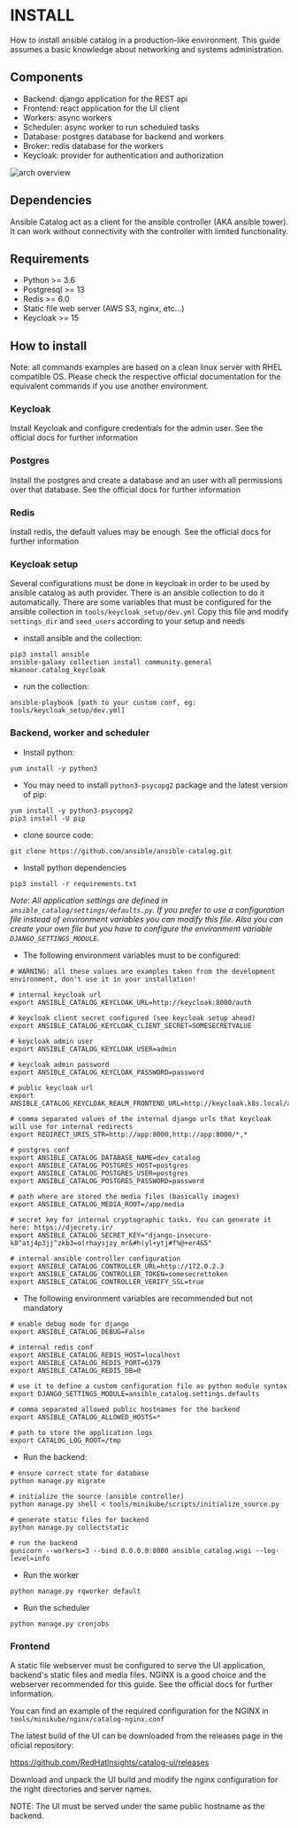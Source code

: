 # INSTALL
How to install ansible catalog in a production-like environment. This guide assumes a basic knowledge about networking and systems administration. 

## Components
- Backend: django application for the REST api
- Frontend: react application for the UI client
- Workers: async workers
- Scheduler: async worker to run scheduled tasks
- Database: postgres database for backend and workers
- Broker: redis database for the workers
- Keycloak: provider for authentication and authorization

![arch overview](./docs/catalog-arch.png?raw=true)

## Dependencies
Ansible Catalog act as a client for the ansible controller (AKA ansible tower). It can work without connectivity with the controller with limited functionality. 

## Requirements
- Python >= 3.6
- Postgresql >= 13
- Redis >= 6.0
- Static file web server  (AWS S3, nginx, etc...)
- Keycloak >= 15

## How to install
Note: all commands examples are based on a clean linux server with RHEL compatible OS. Please check the respective official documentation for the equivalent commands if you use another environment. 

### Keycloak
Install Keycloak and configure credentials for the admin user. See the official docs for further information

### Postgres
Install the postgres and create a database and an user with all permissions over that database. See the official docs for further information

### Redis
Install redis, the default values may be enough. See the official docs for further information


### Keycloak setup
Several configurations must be done in keycloak in order to be used by ansible catalog as auth provider. There is an ansible collection to do it automatically. There are some variables that must be configured for the ansible collection in `tools/keycloak_setup/dev.yml`
Copy this file and modify `settings_dir` and `seed_users` according to your setup and needs

- install ansible and the collection:
```
pip3 install ansible
ansible-galaxy collection install community.general mkanoor.catalog_keycloak
```
- run the collection:
```
ansible-playbook [path to your custom conf, eg: tools/keycloak_setup/dev.yml]
```


### Backend, worker and scheduler

- Install python:
```
yum install -y python3
```

- You may need to install `python3-psycopg2` package and the latest version of pip:
```
yum install -y python3-psycopg2
pip3 install -U pip
```


- clone source code:
```
git clone https://github.com/ansible/ansible-catalog.git
```


- Install python dependencies
```
pip3 install -r requirements.txt
```

_Note_: _All application settings are defined in `ansible_catalog/settings/defaults.py`. If you prefer to use a configuration file instead of environment variables you can modify this file. Also you can create your own file but you have to configure the environment variable `DJANGO_SETTINGS_MODULE`._


- The following environment variables must to be configured:

```
# WARNING: all these values are examples taken from the development environment, don't use it in your installation!

# internal keycloak url
export ANSIBLE_CATALOG_KEYCLOAK_URL=http://keycloak:8080/auth

# keycloak client secret configured (see keycloak setup ahead)
export ANSIBLE_CATALOG_KEYCLOAK_CLIENT_SECRET=SOMESECRETVALUE

# keycloak admin user
export ANSIBLE_CATALOG_KEYCLOAK_USER=admin

# keycloak admin password
export ANSIBLE_CATALOG_KEYCLOAK_PASSWORD=password

# public keycloak url
export ANSIBLE_CATALOG_KEYCLOAK_REALM_FRONTEND_URL=http://keycloak.k8s.local/auth

# comma separated values of the internal django urls that keycloak will use for internal redirects
export REDIRECT_URIS_STR=http://app:8000,http://app:8000/*,*

# postgres conf
export ANSIBLE_CATALOG_DATABASE_NAME=dev_catalog
export ANSIBLE_CATALOG_POSTGRES_HOST=postgres
export ANSIBLE_CATALOG_POSTGRES_USER=postgres
export ANSIBLE_CATALOG_POSTGRES_PASSWORD=password

# path where are stored the media files (basically images)
export ANSIBLE_CATALOG_MEDIA_ROOT=/app/media

# secret key for internal cryptographic tasks. You can generate it here: https://djecrety.ir/
export ANSIBLE_CATALOG_SECRET_KEY="django-insecure-k8^atj4p3jj^zkb3=o(rhaysjzy_mr&#h(yl+ytj#f%@+er4&5"

# internal ansible controller configuration
export ANSIBLE_CATALOG_CONTROLLER_URL=http://172.0.2.3
export ANSIBLE_CATALOG_CONTROLLER_TOKEN=somesecrettoken
export ANSIBLE_CATALOG_CONTROLLER_VERIFY_SSL=true
```

- The following environment variables are recommended but not mandatory
```
# enable debug mode for django
export ANSIBLE_CATALOG_DEBUG=False

# internal redis conf
export ANSIBLE_CATALOG_REDIS_HOST=localhost
export ANSIBLE_CATALOG_REDIS_PORT=6379
export ANSIBLE_CATALOG_REDIS_DB=0

# use it to define a custom configuration file as python module syntax 
export DJANGO_SETTINGS_MODULE=ansible_catalog.settings.defaults

# comma separated allowed public hostnames for the backend
export ANSIBLE_CATALOG_ALLOWED_HOSTS=*

# path to store the application logs
export CATALOG_LOG_ROOT=/tmp
```

- Run the backend:
```
# ensure correct state for database
python manage.py migrate

# initialize the source (ansible controller)
python manage.py shell < tools/minikube/scripts/initialize_source.py

# generate static files for backend
python manage.py collectstatic

# run the backend
gunicorn --workers=3 --bind 0.0.0.0:8000 ansible_catalog.wsgi --log-level=info
```

- Run the worker
```
python manage.py rqworker default
```

- Run the scheduler
```
python manage.py cronjobs
```

### Frontend
A static file webserver must be configured to serve the UI application, backend's static files and media files. NGINX is a good choice and the webserver recommended for this guide. See the official docs for further information.

You can find an example of the required configuration for the NGINX in `tools/minikube/nginx/catalog-nginx.conf`

The latest build of the UI can be downloaded from the releases page in the oficial repository: 

https://github.com/RedHatInsights/catalog-ui/releases

Download and unpack the UI build and modify the nginx configuration for the right directories and server names. 

NOTE: The UI must be served under the same public hostname as the backend. 




